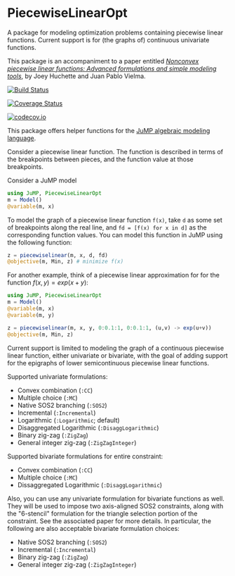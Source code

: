 # PiecewiseLinearOpt

A package for modeling optimization problems containing piecewise linear functions. Current support is for (the graphs of) continuous univariate functions.

This package is an accompaniment to a paper entitled [_Nonconvex piecewise linear functions: Advanced formulations and simple modeling tools_](https://arxiv.org/abs/1708.00050), by Joey Huchette and Juan Pablo Vielma.

[![Build Status](https://travis-ci.org/joehuchette/PiecewiseLinearOpt.jl.svg?branch=master)](https://travis-ci.org/joehuchette/PiecewiseLinearOpt.jl)

[![Coverage Status](https://coveralls.io/repos/joehuchette/PiecewiseLinearOpt.jl/badge.svg?branch=master&service=github)](https://coveralls.io/github/joehuchette/PiecewiseLinearOpt.jl?branch=master)

[![codecov.io](http://codecov.io/github/joehuchette/PiecewiseLinearOpt.jl/coverage.svg?branch=master)](http://codecov.io/github/joehuchette/PiecewiseLinearOpt.jl?branch=master)

This package offers helper functions for the [JuMP algebraic modeling language](https://github.com/JuliaOpt/JuMP.jl).

Consider a piecewise linear function. The function is described in terms of the breakpoints between pieces, and the function value at those breakpoints.

Consider a JuMP model

```julia
using JuMP, PiecewiseLinearOpt
m = Model()
@variable(m, x)
```

To model the graph of a piecewise linear function ``f(x)``, take ``d`` as some set of breakpoints along the real line, and ``fd = [f(x) for x in d]`` as the corresponding function values. You can model this function in JuMP using the following function:

```julia
z = piecewiselinear(m, x, d, fd)
@objective(m, Min, z) # minimize f(x)
```

For another example, think of a piecewise linear approximation for for the function $f(x,y) = exp(x+y)$:

```julia
using JuMP, PiecewiseLinearOpt
m = Model()
@variable(m, x)
@variable(m, y)

z = piecewiselinear(m, x, y, 0:0.1:1, 0:0.1:1, (u,v) -> exp(u+v))
@objective(m, Min, z)
```

Current support is limited to modeling the graph of a continuous piecewise linear function, either univariate or bivariate, with the goal of adding support for the epigraphs of lower semicontinuous piecewise linear functions.

Supported univariate formulations:

* Convex combination (``:CC``)
* Multiple choice (``:MC``)
* Native SOS2 branching (``:SOS2``)
* Incremental (``:Incremental``)
* Logarithmic (``:Logarithmic``; default)
* Disaggregated Logarithmic (``:DisaggLogarithmic``)
* Binary zig-zag (``:ZigZag``)
* General integer zig-zag (``:ZigZagInteger``)

Supported bivariate formulations for entire constraint:

* Convex combination (``:CC``)
* Multiple choice (``:MC``)
* Dissaggregated Logarithmic (``:DisaggLogarithmic``)

Also, you can use any univariate formulation for bivariate functions as well. They will be used to impose two axis-aligned SOS2 constraints, along with the "6-stencil" formulation for the triangle selection portion of the constraint. See the associated paper for more details. In particular, the following are also acceptable bivariate formulation choices:

* Native SOS2 branching (``:SOS2``)
* Incremental (``:Incremental``)
* Binary zig-zag (``:ZigZag``)
* General integer zig-zag (``:ZigZagInteger``)
